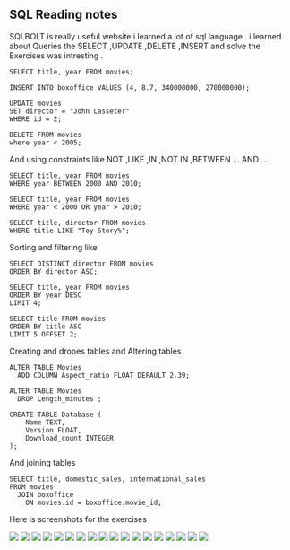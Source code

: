 ## SQL Reading notes 

SQLBOLT is really useful website i learned a lot of sql language .
i learned about Queries the SELECT ,UPDATE ,DELETE ,INSERT
and solve the Exercises was intresting .

```
SELECT title, year FROM movies; 
```
```
INSERT INTO boxoffice VALUES (4, 8.7, 340000000, 270000000);
```
```
UPDATE movies
SET director = "John Lasseter"
WHERE id = 2;
```
```
DELETE FROM movies
where year < 2005;
```

And using constraints like 
NOT ,LIKE ,IN ,NOT IN ,BETWEEN … AND …

```
SELECT title, year FROM movies
WHERE year BETWEEN 2000 AND 2010;
```
```
SELECT title, year FROM movies
WHERE year < 2000 OR year > 2010;
```
```
SELECT title, director FROM movies 
WHERE title LIKE "Toy Story%";
```

Sorting and filtering like 

```
SELECT DISTINCT director FROM movies
ORDER BY director ASC;
```

```
SELECT title, year FROM movies
ORDER BY year DESC
LIMIT 4;
```

```
SELECT title FROM movies
ORDER BY title ASC
LIMIT 5 OFFSET 2;
```

Creating and dropes  tables 
and Altering tables 

```
ALTER TABLE Movies
  ADD COLUMN Aspect_ratio FLOAT DEFAULT 2.39;
```

```
ALTER TABLE Movies
  DROP Length_minutes ;
```

```
CREATE TABLE Database (
    Name TEXT,
    Version FLOAT,
    Download_count INTEGER
);
```

And joining tables 
```
SELECT title, domestic_sales, international_sales 
FROM movies
  JOIN boxoffice
    ON movies.id = boxoffice.movie_id;
```

Here is screenshots for the exercises 

![](sql1.png)
![](sql2.png)
![](sql3.png)
![](sql4.png)
![](sql5.png)
![](sql6.png)
![](sql7.png)
![](sql8.png)
![](sql9.png)
![](sql10.png)
![](sql11.png)
![](sql12.png)
![](sql13.png)
![](sql14.png)
![](sql15.png)
![](sql16.png)
![](sql17.png)
![](sql18.png)